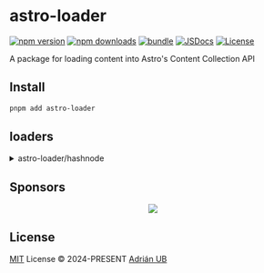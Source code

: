 # astro-loader

[![npm version][npm-version-src]][npm-version-href]
[![npm downloads][npm-downloads-src]][npm-downloads-href]
[![bundle][bundle-src]][bundle-href]
[![JSDocs][jsdocs-src]][jsdocs-href]
[![License][license-src]][license-href]

A package for loading content into Astro's Content Collection API

## Install

```sh
pnpm add astro-loader
```

## loaders

<details>
<summary>astro-loader/hashnode</summary>

### Posts

```ts
import { defineCollection, z } from 'astro:content'

import { HashnodeLoader } from 'astro-loader/hashnode'

const posts = defineCollection({
  loader: HashnodeLoader({
    operation: 'posts',
    publicationHost: 'adrianub.dev/hashnode',
    fields: ['slug', 'title', 'publishedAt', 'subtitle', { coverImage: ['url'], content: ['html', 'markdown'] }],
  }),
  schema: z.object({
    slug: z.string(),
    title: z.string(),
    subtitle: z.string().optional(),
    publishedAt: z.string().transform(date => new Date(date)),
    coverImage: z.object({
      url: z.string().url(),
    }),
    content: z.object({
      html: z.string(),
      markdown: z.string(),
    }),
  }),
})

export const collections = { posts }
```

### Series

```ts
import { defineCollection, z } from 'astro:content'

import { HashnodeLoader } from 'astro-loader/hashnode'

const series = defineCollection({
  loader: HashnodeLoader({
    publicationHost: 'adrianub.dev/hashnode',
    operation: 'seriesList',
    fields: [
      'slug',
      'name',
      'createdAt',
      'coverImage',
      {
        description: ['html', 'markdown'],
      },
      {
        operation: 'posts',
        variables: {
          first: {
            name: 'first',
            required: true,
            value: 20,
            type: 'Int',
          },
        },
        fields: [{
          edges: [{
            node: ['slug', 'title', 'publishedAt', { coverImage: ['url'] }],
          }],
        }],
      },
    ],
  }),
  schema: z.object({
    slug: z.string(),
    name: z.string(),
    createdAt: z.string().transform(date => new Date(date)),
    coverImage: z.string().url(),
    description: z.object({
      html: z.string(),
      markdown: z.string(),
    }),
    posts: z.object({
      edges: z.array(z.object({
        node: z.object({
          slug: z.string(),
          title: z.string(),
          publishedAt: z.string().transform(date => new Date(date)),
          coverImage: z.object({
            url: z.string().url(),
          }),
        }),
      })),
    }),
  }),
})

export const collections = { series }
```

### Pages

```ts
import { defineCollection, z } from 'astro:content'

import { HashnodeLoader } from 'astro-loader/hashnode'

const pages = defineCollection({
  loader: HashnodeLoader({
    operation: 'staticPages',
    publicationHost: 'adrianub.dev/hashnode',
    fields: [
      'slug',
      'title',
      {
        content: ['html', 'markdown'],
        ogMetaData: ['image'],
      },
    ],
  }),
  schema: z.object({
    slug: z.string(),
    title: z.string(),
    content: z.object({
      html: z.string(),
      markdown: z.string(),
    }),
    ogMetaData: z.object({
      image: z.string().url(),
    }),
  }),
})

export const collections = { pages }
```

</details>

## Sponsors

<p align="center">
  <a href="https://cdn.jsdelivr.net/gh/adrian-ub/static/sponsors.svg">
    <img src='https://cdn.jsdelivr.net/gh/adrian-ub/static/sponsors.svg'/>
  </a>
</p>

## License

[MIT](./LICENSE) License © 2024-PRESENT [Adrián UB](https://github.com/adrian-ub)

<!-- Badges -->

[npm-version-src]: https://img.shields.io/npm/v/astro-loader?style=flat&colorA=080f12&colorB=1fa669
[npm-version-href]: https://npmjs.com/package/astro-loader
[npm-downloads-src]: https://img.shields.io/npm/dm/astro-loader?style=flat&colorA=080f12&colorB=1fa669
[npm-downloads-href]: https://npmjs.com/package/astro-loader
[bundle-src]: https://img.shields.io/bundlephobia/minzip/astro-loader?style=flat&colorA=080f12&colorB=1fa669&label=minzip
[bundle-href]: https://bundlephobia.com/result?p=astro-loader
[license-src]: https://img.shields.io/github/license/adrian-ub/astro-loader.svg?style=flat&colorA=080f12&colorB=1fa669
[license-href]: https://github.com/adrian-ub/astro-loader/blob/main/LICENSE
[jsdocs-src]: https://img.shields.io/badge/jsdocs-reference-080f12?style=flat&colorA=080f12&colorB=1fa669
[jsdocs-href]: https://www.jsdocs.io/package/astro-loader
